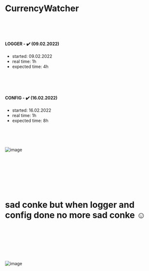# CurrencyWatcher

<br><br><br>

#### LOGGER - ✔️ (09.02.2022) 

  - started: 09.02.2022
  - real time: 1h
  - expected time: 4h
  
<br><br><br>

#### CONFIG - ✔️ (16.02.2022)

  - started: 16.02.2022
  - real time: 1h
  - expected time: 8h

<br><br><br>

![image](https://user-images.githubusercontent.com/90755402/154239783-cea5a24a-417f-41b9-87ae-cdc3603e2c5f.png)

<br><br><br><br><br><br>

# sad conke but when logger and config done no more sad conke ☺️

<br><br><br><br><br><br>

![image](https://user-images.githubusercontent.com/90755402/154240724-ef33c380-6e09-453e-81f6-c647949c9c10.png)


